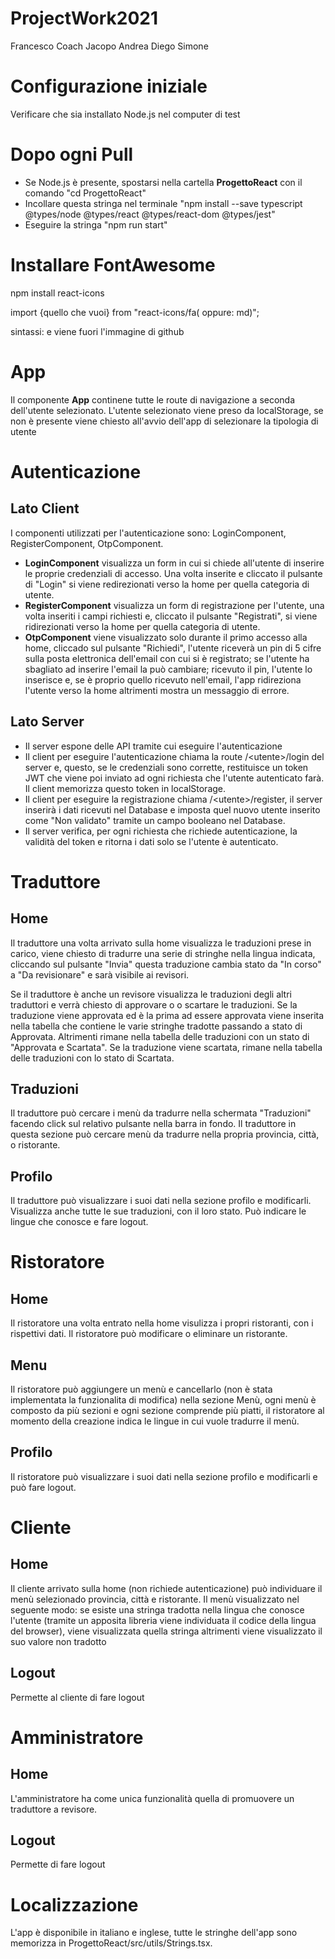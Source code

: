 # ProjectWork2021

Francesco
Coach
Jacopo
Andrea
Diego
Simone

# Configurazione iniziale
Verificare che sia installato Node.js nel computer di test

# Dopo ogni Pull
- Se Node.js è presente, spostarsi nella cartella <b>ProgettoReact</b> con il comando "cd ProgettoReact"
- Incollare questa stringa nel terminale "npm install --save typescript @types/node @types/react @types/react-dom @types/jest"
- Eseguire la stringa "npm run start"


# Installare FontAwesome
npm install react-icons

import {quello che vuoi} from "react-icons/fa( oppure: md)";

sintassi:
<FaGithub /> e viene fuori l'immagine di github


# App

Il componente <strong>App</strong> continene tutte le route di navigazione a seconda dell'utente selezionato.
L'utente selezionato viene preso da localStorage, se non è presente viene chiesto all'avvio dell'app di selezionare la tipologia di utente


# Autenticazione

## Lato Client

I componenti utilizzati per l'autenticazione sono: LoginComponent, RegisterComponent, OtpComponent.

- <b>LoginComponent</b> visualizza un form in cui si chiede all'utente di inserire le proprie credenziali di accesso. Una volta inserite e cliccato il pulsante di "Login" si viene redirezionati verso la home per quella categoria di utente.
- <b>RegisterComponent</b> visualizza un form di registrazione per l'utente, una volta inseriti i campi richiesti e, cliccato il pulsante "Registrati", si viene ridirezionati verso la home per quella categoria di utente.
- <b>OtpComponent</b> viene visualizzato solo durante il primo accesso alla home, cliccado sul pulsante "Richiedi", l'utente riceverà un pin di 5 cifre sulla posta elettronica dell'email con cui si è registrato; se l'utente ha sbagliato ad inserire l'email la può cambiare; ricevuto il pin, l'utente lo inserisce e, se è proprio quello ricevuto nell'email, l'app ridireziona l'utente verso la home altrimenti mostra un messaggio di errore.

## Lato Server

- Il server espone delle API tramite cui eseguire l'autenticazione
- Il client per eseguire l'autenticazione chiama la route /&lt;utente&gt;/login del server e, questo, se le credenziali sono corrette, restituisce un token JWT che viene poi inviato ad ogni richiesta che l'utente autenticato farà. Il client memorizza questo token in localStorage.
- Il client per eseguire la registrazione chiama /&lt;utente&gt;/register, il server inserirà i dati ricevuti nel Database e imposta quel nuovo utente inserito come "Non validato" tramite un campo booleano nel Database.
- Il server verifica, per ogni richiesta che richiede autenticazione, la validità del token e ritorna i dati solo se l'utente è autenticato.


# Traduttore
## Home
Il traduttore una volta arrivato sulla home visualizza le traduzioni prese in carico, viene chiesto di tradurre una serie di stringhe nella lingua indicata, cliccando sul pulsante "Invia" questa traduzione cambia stato da "In corso" a "Da revisionare" e sarà visibile ai revisori.

Se il traduttore è anche un revisore visualizza le traduzioni degli altri traduttori e verrà chiesto di approvare o o scartare le traduzioni. Se la traduzione viene approvata ed è la prima ad essere approvata viene inserita nella tabella che contiene le varie stringhe tradotte passando a stato di Approvata. Altrimenti rimane nella tabella delle traduzioni con un stato di "Approvata e Scartata". Se la traduzione viene scartata, rimane nella tabella delle traduzioni con lo stato di Scartata.

## Traduzioni
Il traduttore può cercare i menù da tradurre nella schermata "Traduzioni" facendo click sul relativo pulsante nella barra in fondo. Il traduttore in questa sezione può cercare menù da tradurre nella propria provincia, città, o ristorante.

## Profilo
Il traduttore può visualizzare i suoi dati nella sezione profilo e modificarli. Visualizza anche tutte le sue traduzioni, con il loro stato. Può indicare le lingue che conosce e fare logout.

# Ristoratore
## Home
Il ristoratore una volta entrato nella home visulizza i propri ristoranti, con i rispettivi dati. Il ristoratore può modificare o eliminare un ristorante.

## Menu
Il ristoratore può aggiungere un menù e cancellarlo (non è stata implementata la funzionalita di modifica) nella sezione Menù, ogni menù è composto da più sezioni e ogni sezione comprende più piatti, il ristoratore al momento della creazione indica le lingue in cui vuole tradurre il menù.

## Profilo
Il ristoratore può visualizzare i suoi dati nella sezione profilo e modificarli e può fare logout.


# Cliente
## Home
Il cliente arrivato sulla home (non richiede autenticazione) può individuare il menù selezionado provincia, città e ristorante. Il menù visualizzato nel seguente modo: se esiste una stringa tradotta nella lingua che conosce l'utente (tramite un apposita libreria viene individuata il codice della lingua del browser), viene visualizzata quella stringa altrimenti viene visualizzato il suo valore non tradotto

## Logout
Permette al cliente di fare logout


# Amministratore
## Home
L'amministratore ha come unica funzionalità quella di promuovere un traduttore a revisore.

## Logout
Permette di fare logout


# Localizzazione
L'app è disponibile in italiano e inglese, tutte le stringhe dell'app sono memorizza in ProgettoReact/src/utils/Strings.tsx.
